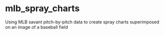 # mlb_spray_charts
Using MLB savant pitch-by-pitch data to create spray charts superimposed on an image of a baseball field
